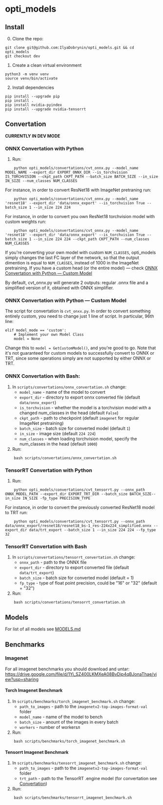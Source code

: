 # opti_models

## Install

0. Clone the repo:
```
git clone git@github.com:IlyaDobrynin/opti_models.git && cd opti_models
git checkout dev
```

1. Create a clean virtual environment 
```
python3 -m venv venv
source venv/bin/activate
```
2. Install dependencies
````
pip install --upgrade pip
pip install .
pip install nvidia-pyindex
pip install --upgrade nvidia-tensorrt
````

## Convertation
**CURRENTLY IN DEV MODE**



### ONNX Convertation with Python

1. Run:
```
    python opti_models/convertations/cvt_onnx.py --model_name MODEL_NAME --export_dir EXPORT_ONNX_DIR --is_torchvision IS_TORCHVISION --ckpt_path CKPT_PATH --batch_size BATCH_SIZE --in_size IN_SIZE --num_classes NUM_CLASSES    
```
For instance, in order to convert ResNet18 with ImageNet pretraning run:
```
    python opti_models/convertations/cvt_onnx.py --model_name 'resnet18' --export_dir 'data/onnx_export' --is_torchvision True --batch_size 1 --in_size 224 224
```
For instance, in order to convert you own ResNet18 torchvision model with custom weights run:
```
    python opti_models/convertations/cvt_onnx.py --model_name 'resnet18' --export_dir 'data/onnx_export' --is_torchvision True --batch_size 1 --in_size 224 224 --ckpt_path CKPT_PATH --num_classes NUM_CLASSES
```

If you're converting your own model with custom `NUM_CLASSES`, opti_models simply changes the last FC layer of the network, so that the output dimention is equal to `NUM_CLASSES`, instead of 1000 in the ImageNet pretraining. If you have a custom head (or the entire model) — check [ONNX Convertation with Python — Custom Model](#onnx-convertation-with-python--custom-model)

By default, cvt_onnx.py will generate 2 outputs: regular .onnx file and a simplified version of it, obtained with ONNX simplifier. 


### ONNX Convertation with Python — Custom Model

The script for convertation is `cvt_onxx.py`. In order to convert something entirely custom, you need to change just 1 line of script. In particular, 96th line:

````
elif model_mode == 'custom':
    # Implement your own Model Class
    model = None
````
Change this to `model = GetCustomModel()`, and you're good to go. Note that it's not guaranteed for custom models to successfully convert to ONNX or TRT, since some operations simply are not supported by either ONNX or TRT.   


### ONNX Convertation with Bash:

1. In `scripts/convertations/onnx_convertation.sh` change:
    - `model_name` - name of the model to convert
    - `export_dir` - directory to export onnx converted file (default `data/onnx_export`)
    - `is_torchvision` - whether the model is a torchvision model with a changed num_classes in the head (default `False`)
    - `ckpt_path` - path to checkpoint (default `imagenet` for regular ImageNet pretraining)
    - `batch_size` - batch size for converted model (default `1`) 
    - `in_size` - image size (default `224 224`)
    - `num_classes` - when loading torchvision model, specify the num_classes in the head (default `1000`)
2. Run:
```
    bash scripts/convertations/onnx_convertation.sh
```

### TensorRT Convertation with Python

1. Run:
```
    python opti_models/convertations/cvt_tensorrt.py --onnx_path ONNX_MODEL_PATH --export_dir EXPORT_TRT_DIR --batch_size BATCH_SIZE--in_size IN_SIZE -fp_type PRECISION_TYPE    
```

For instance, in order to convert the previously converted ResNet18 model to TRT run:

```
    python opti_models/convertations/cvt_tensorrt.py --onnx_path data/onnx_export/resnet18/resnet18_bs-1_res-224x224_simplified.onnx --export_dir data/trt_export --batch_size 1 --in_size 224 224 --fp_type 32
```
### TensorRT Convertation with Bash

1. In `scripts/convertations/tensorrt_convertation.sh` change:
    - `onnx_path` - path to the ONNX file
    - `export_dir` - directory to export converted file (default `data/trt_export`)
    - `batch_size` - batch size for converted model (default = 1) 
    - `fp_type` - type of float point precision, could be "16" or "32" (default = "32") 
2. Run:
```
    bash scripts/convertations/tensorrt_convertation.sh
```

## Models
For list of all models see [MODELS.md](/opti_models/models/MODELS.md)

## Benchmarks

### Imagenet
For all imagenet benchmarks you should download and untar: https://drive.google.com/file/d/1Yi_SZ400LKMXeA08BvDip4qBJonaThae/view?usp=sharing

#### Torch Imagenet Benchmark
1. In `scripts/benchmarks/torch_imagenet_benchmark.sh` change:
    - `path_to_images` - path to the `imagenetv2-top-images-format-val` folder
    - `model_name` - name of the model to bench
    - `batch_size` - anount of the images in every batch
    - `workers` - number of workersл 
2. Run: 
```
    bash scripts/benchmarks/torch_imagenet_benchmark.sh
```
#### Tensorrt Imagenet Benchmark
1.  In `scripts/benchmarks/tensorrt_imagenet_benchmark.sh` change:
    - `path_to_images` - path to the `imagenetv2-top-images-format-val` folder
    - `trt_path` - path to the TensorRT .engine model (for convertation see [Convertation](#Convertation))
2. Run: 
```
    bash scripts/benchmarks/tensorrt_imagenet_benchmark.sh
```

